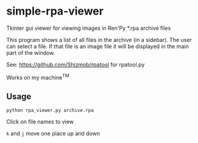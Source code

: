 # simple-rpa-viewer
Tkinter gui viewer for viewing images in Ren'Py *.rpa archive files

This program shows a list of all files in the archive (in a sidebar). The user can select a file. If that file is an image file it will be displayed in the main part of the window.

See: https://github.com/Shizmob/rpatool for rpatool.py

Works on my machine<sup>TM</sup>

## Usage
    python rpa_viewer.py archive.rpa
Click on file names to view

`k` and `j` move one place up and down
